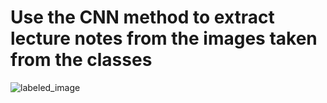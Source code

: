 # Use the CNN method to extract lecture notes from the images taken from the classes
![labeled_image](./image/labeled_image.png)
